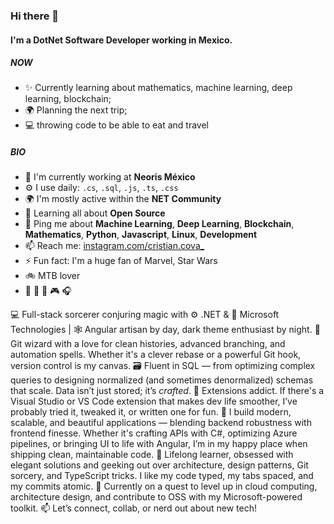 ### Hi there 👋

#### I'm a DotNet Software Developer working in Mexico.

##### NOW

- ✨ Currently learning about mathematics, machine learning, deep learning, blockchain;
- 🌍 Planning the next trip;
- 💻 throwing code to be able to eat and travel

##### BIO

- 🏢 I'm currently working at **Neoris México**
- ⚙️ I use daily: `.cs`, `.sql`, `.js`, `.ts`, `.css`
- 🌍 I'm mostly active within the **NET Community**
- 🌱 Learning all about **Open Source**
- 💬 Ping me about **Machine Learning**, **Deep Learning**, **Blockchain**, **Mathematics**, **Python**, **Javascript**, **Linux**, **Development**
- 📫 Reach me: [instagram.com/cristian.cova_](https://www.instagram.com/cristian.cova_/)
- ⚡️ Fun fact: I'm a huge fan of Marvel, Star Wars
- 🚲 MTB lover
- 🥑 🍺 🌮 🎮 🎧

💻 Full-stack sorcerer conjuring magic with ⚙️ .NET & 🧪 Microsoft Technologies | 🕸️ Angular artisan by day, dark theme enthusiast by night.
🔧 Git wizard with a love for clean histories, advanced branching, and automation spells. Whether it's a clever rebase or a powerful Git hook, version control is my canvas.
🗃️ Fluent in SQL — from optimizing complex queries to designing normalized (and sometimes denormalized) schemas that scale. Data isn’t just stored; it’s *crafted*.
🧩 Extensions addict. If there's a Visual Studio or VS Code extension that makes dev life smoother, I’ve probably tried it, tweaked it, or written one for fun.
🚀 I build modern, scalable, and beautiful applications — blending backend robustness with frontend finesse. Whether it's crafting APIs with C#, optimizing Azure pipelines, or bringing UI to life with Angular, I’m in my happy place when shipping clean, maintainable code.
🧠 Lifelong learner, obsessed with elegant solutions and geeking out over architecture, design patterns, Git sorcery, and TypeScript tricks. I like my code typed, my tabs spaced, and my commits atomic.
🎯 Currently on a quest to level up in cloud computing, architecture design, and contribute to OSS with my Microsoft-powered toolkit.
📫 Let’s connect, collab, or nerd out about new tech!
